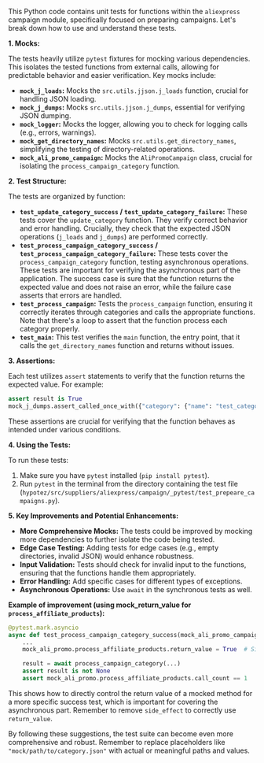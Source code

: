 This Python code contains unit tests for functions within the `aliexpress` campaign module, specifically focused on preparing campaigns. Let's break down how to use and understand these tests.

**1. Mocks:**

The tests heavily utilize `pytest` fixtures for mocking various dependencies. This isolates the tested functions from external calls, allowing for predictable behavior and easier verification.  Key mocks include:

* **`mock_j_loads`:** Mocks the `src.utils.jjson.j_loads` function, crucial for handling JSON loading.
* **`mock_j_dumps`:** Mocks `src.utils.jjson.j_dumps`, essential for verifying JSON dumping.
* **`mock_logger`:** Mocks the logger, allowing you to check for logging calls (e.g., errors, warnings).
* **`mock_get_directory_names`:** Mocks `src.utils.get_directory_names`, simplifying the testing of directory-related operations.
* **`mock_ali_promo_campaign`:** Mocks the `AliPromoCampaign` class, crucial for isolating the `process_campaign_category` function.


**2. Test Structure:**

The tests are organized by function:

* **`test_update_category_success` / `test_update_category_failure`:** These tests cover the `update_category` function. They verify correct behavior and error handling.  Crucially, they check that the expected JSON operations (`j_loads` and `j_dumps`) are performed correctly.
* **`test_process_campaign_category_success` / `test_process_campaign_category_failure`:** These tests cover the `process_campaign_category` function, testing asynchronous operations. These tests are important for verifying the asynchronous part of the application. The success case is sure that the function returns the expected value and does not raise an error, while the failure case asserts that errors are handled.
* **`test_process_campaign`:** Tests the `process_campaign` function, ensuring it correctly iterates through categories and calls the appropriate functions. Note that there's a loop to assert that the function process each category properly.
* **`test_main`:** This test verifies the `main` function, the entry point, that it calls the `get_directory_names` function and returns without issues.

**3. Assertions:**

Each test utilizes `assert` statements to verify that the function returns the expected value. For example:


```python
assert result is True
mock_j_dumps.assert_called_once_with({"category": {"name": "test_category"}}, mock_json_path)
```


These assertions are crucial for verifying that the function behaves as intended under various conditions.


**4. Using the Tests:**

To run these tests:

1.  Make sure you have `pytest` installed (`pip install pytest`).
2.  Run `pytest` in the terminal from the directory containing the test file (`hypotez/src/suppliers/aliexpress/campaign/_pytest/test_prepeare_campaigns.py`).


**5. Key Improvements and Potential Enhancements:**

*   **More Comprehensive Mocks:** The tests could be improved by mocking more dependencies to further isolate the code being tested.
*   **Edge Case Testing:** Adding tests for edge cases (e.g., empty directories, invalid JSON) would enhance robustness.
*   **Input Validation:** Tests should check for invalid input to the functions, ensuring that the functions handle them appropriately.
*   **Error Handling:** Add specific cases for different types of exceptions.
*   **Asynchronous Operations:** Use `await` in the synchronous tests as well.


**Example of improvement (using mock_return_value for `process_affiliate_products`):**

```python
@pytest.mark.asyncio
async def test_process_campaign_category_success(mock_ali_promo_campaign, mock_logger):
    ...
    mock_ali_promo.process_affiliate_products.return_value = True  # Simulate success

    result = await process_campaign_category(...)
    assert result is not None
    assert mock_ali_promo.process_affiliate_products.call_count == 1
```

This shows how to directly control the return value of a mocked method for a more specific success test, which is important for covering the asynchronous part. Remember to remove `side_effect` to correctly use `return_value`.


By following these suggestions, the test suite can become even more comprehensive and robust. Remember to replace placeholders like `"mock/path/to/category.json"` with actual or meaningful paths and values.